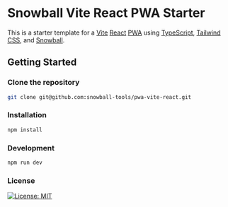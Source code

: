 # Snowball Vite React PWA Starter

This is a starter template for a [Vite](https://vitejs.dev) [React](https://react.dev) [PWA](https://web.dev/explore/progressive-web-apps) using [TypeScript](https://www.typescriptlang.org), [Tailwind CSS](https://tailwindcss.com), and [Snowball](https://snowball.build).

## Getting Started

### Clone the repository

```zsh
git clone git@github.com:snowball-tools/pwa-vite-react.git
```

### Installation

```zsh
npm install
```

### Development

```zsh
npm run dev
```

### License

[![License: MIT](https://img.shields.io/badge/License-MIT-yellow.svg)](https://opensource.org/licenses/MIT)
